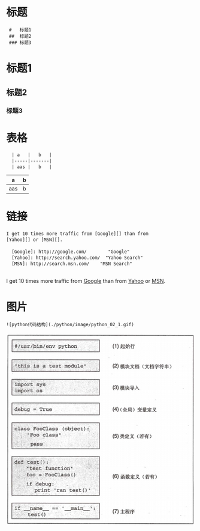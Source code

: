 
# 标题

``` 
 #   标题1
 ##  标题2
 ### 标题3

```

 #   标题1
 ##  标题2
 ### 标题3

# 表格

```
  | a   |   b   |
  |-----|-------|
  | aas |   b   |

```


  | a   |   b   |
  |-----|-------|
  | aas |   b   |


# 链接
```
I get 10 times more traffic from [Google][] than from
[Yahoo][] or [MSN][].

  [Google]: http://google.com/        "Google"
  [Yahoo]: http://search.yahoo.com/  "Yahoo Search"
  [MSN]: http://search.msn.com/    "MSN Search"


```

I get 10 times more traffic from [Google][] than from
[Yahoo][] or [MSN][].

  [Google]: http://google.com/        "Google"
  [Yahoo]: http://search.yahoo.com/  "Yahoo Search"
  [MSN]: http://search.msn.com/    "MSN Search"


# 图片

```
![python代码结构](./python/image/python_02_1.gif)

```

![python代码结构](./python/image/python_02_1.gif)
